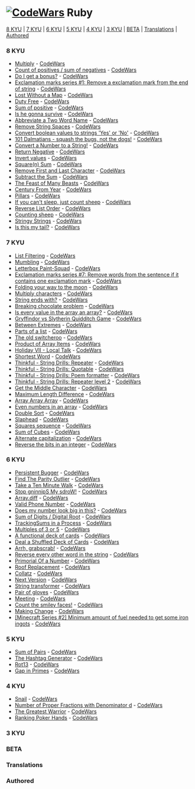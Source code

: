 # [![CodeWars](https://github.com/MrLinQQ/codewars/blob/master/image/ruby.png)]() Ruby

[8 KYU](#8KYU) | [7 KYU](#7KYU) | [6 KYU](#6KYU) | [5 KYU](#5KYU) | [4 KYU](#4KYU) | [3 KYU](#3KYU) | [BETA](#BETA) | [Translations](#TRAN) | [Authored](#AUTH)

<!-- template -->
<!-- * [Name](xKYU/Name.rb) - [CodeWars](https://www.codewars.com/kata/xx) -->
<!-- template -->
### <a name="8KYU">8 KYU</a>
* [Multiply](8KYU/Multiply.rb) - [CodeWars](https://www.codewars.com/kata/50654ddff44f800200000004)
* [Count of positives / sum of negatives](8KYU/CountPosNeg.rb) - [CodeWars](https://www.codewars.com/kata/576bb71bbbcf0951d5000044)
* [Do I get a bonus?](8KYU/Do_I_get_a_bonus.rb) - [CodeWars](https://www.codewars.com/kata/56f6ad906b88de513f000d96)
* [Exclamation marks series #1: Remove a exclamation mark from the end of string](8KYU/Remove_Marks_1.rb) - [CodeWars](https://www.codewars.com/kata/exclamation-marks-series-number-1-remove-a-exclamation-mark-from-the-end-of-string)
* [Lost Without a Map](8KYU/Lost_Without_a_Map.rb) - [CodeWars](https://www.codewars.com/kata/57f781872e3d8ca2a000007e)
* [Duty Free](8KYU/Duty_Free.rb) - [CodeWars](https://www.codewars.com/kata/holiday-viii-duty-free)
* [Sum of positive](8KYU/Sum_of_positive.rb) - [CodeWars](https://www.codewars.com/kata/5715eaedb436cf5606000381)
* [Is he gonna survive](8KYU/Is_he_gonna_survive.rb) - [CodeWars](https://www.codewars.com/kata/59ca8246d751df55cc00014c)
* [Abbreviate a Two Word Name](8KYU/Abbreviate_a_Two_Word_Name.rb) - [CodeWars](https://www.codewars.com/kata/57eadb7ecd143f4c9c0000a3)
* [Remove String Spaces](8KYU/Remove_String_Spaces.rb) - [CodeWars](https://www.codewars.com/kata/57eae20f5500ad98e50002c5)
* [Convert boolean values to strings 'Yes' or 'No'](8KYU/Convert_boolean_values_to_strings_Yes_or_No.rb) - [CodeWars](https://www.codewars.com/kata/53369039d7ab3ac506000467)
* [101 Dalmatians - squash the bugs, not the dogs!](8KYU/101_Dalmatians.rb) - [CodeWars](https://www.codewars.com/kata/56f6919a6b88de18ff000b36)
* [Convert a Number to a String!](8KYU/Convert_a_Number_to_a_String.rb) - [CodeWars](https://www.codewars.com/kata/5265326f5fda8eb1160004c8)
* [Return Negative](8KYU/Return_Negative.rb) - [CodeWars](https://www.codewars.com/kata/55685cd7ad70877c23000102)
* [Invert values](8KYU/Invert_values.rb) - [CodeWars](https://www.codewars.com/kata/5899dc03bc95b1bf1b0000ad)
* [Square(n) Sum](8KYU/Square_Sum.rb) - [CodeWars](https://www.codewars.com/kata/515e271a311df0350d00000f)
* [Remove First and Last Character](8KYU/Remove_First_and_Last_Character.rb) - [CodeWars](https://www.codewars.com/kata/56bc28ad5bdaeb48760009b0)
* [Subtract the Sum](8KYU/Subtract_the_Sum.rb) - [CodeWars](https://www.codewars.com/kata/56c5847f27be2c3db20009c3)
* [The Feast of Many Beasts](8KYU/The_Feast_of_Many_Beasts.rb) - [CodeWars](https://www.codewars.com/kata/5aa736a455f906981800360d)
* [Century From Year](8KYU/Century_From_Year.rb) - [CodeWars](https://www.codewars.com/kata/5a3fe3dde1ce0e8ed6000097)
* [Pillars](8KYU/Pillars.rb) - [CodeWars](https://www.codewars.com/kata/5bb0c58f484fcd170700063d)
* [If you can't sleep, just count sheep](8KYU/If_you_can_not_sleep.rb) - [CodeWars](https://www.codewars.com/kata/5b077ebdaf15be5c7f000077)
* [Reverse List Order](8KYU/Reverse_List_Order.rb) - [CodeWars](https://www.codewars.com/kata/53da6d8d112bd1a0dc00008b)
* [Counting sheep](8KYU/Counting_sheep.rb) - [CodeWars](https://www.codewars.com/kata/counting-sheep-dot-dot-dot)
* [Stringy Strings](8KYU/Stringy_strings.rb) - [CodeWars](https://www.codewars.com/kata/563b74ddd19a3ad462000054)
* [Is this my tail?](8KYU/Is_this_my_tail.rb) - [CodeWars](https://www.codewars.com/kata/56f695399400f5d9ef000af5)

<!-- template -->
<!-- * [Name](8KYU/Name.rb) - [CodeWars](https://www.codewars.com/kata/xx) -->
<!-- template -->
### <a name="7KYU">7 KYU</a>
* [List Filtering](7KYU/List_Filtering.rb) - [CodeWars](https://www.codewars.com/kata/53dbd5315a3c69eed20002dd)
* [Mumbling](7KYU/Mumbling.rb) - [CodeWars](https://www.codewars.com/kata/5667e8f4e3f572a8f2000039)
* [Letterbox Paint-Squad](7KYU/Letterbox_Paint-Squad.rb) - [CodeWars](https://www.codewars.com/kata/597d75744f4190857a00008d)
* [Exclamation marks series #7: Remove words from the sentence if it contains one exclamation mark](7KYU/Remove_Marks_7.rb) - [CodeWars](https://www.codewars.com/kata/57fafb6d2b5314c839000195)
* [Folding your way to the moon](7KYU/Way_to_moon.rb) - [CodeWars](https://www.codewars.com/kata/folding-your-way-to-the-moon)
* [Multiply characters](7KYU/Multiply_characters.rb) - [CodeWars](https://www.codewars.com/kata/multiply-characters)
* [String ends with?](7KYU/String_ends_with.rb) - [CodeWars](https://www.codewars.com/kata/string-ends-with)
* [Breaking chocolate problem](7KYU/Breaking_chocolate_problem.rb) - [CodeWars](https://www.codewars.com/kata/534ea96ebb17181947000ada)
* [Is every value in the array an array?](7KYU/Is_every_value_in_the_array_an_array.rb) - [CodeWars](https://www.codewars.com/kata/582c81d982a0a65424000201)
* [Gryffindor vs Slytherin Quidditch Game](7KYU/Gryffindor_vs_Slytherin_Quidditch_Game.rb) - [CodeWars](https://www.codewars.com/kata/5840946ea3d4c78e90000068)
* [Between Extremes](7KYU/Between_Extremes.rb) - [CodeWars](https://www.codewars.com/kata/56d19b2ac05aed1a20000430)
* [Parts of a list](7KYU/Parts_of_a_list.rb) - [CodeWars](https://www.codewars.com/kata/56f3a1e899b386da78000732)
* [The old switcheroo](7KYU/The_old_switcheroo.rb) - [CodeWars](https://www.codewars.com/kata/55d410c492e6ed767000004f)
* [Product of Array Items](7KYU/Product_of_Array_Items.rb) - [CodeWars](https://www.codewars.com/kata/5901f361927288d961000013)
* [Holiday VII - Local Talk](7KYU/Holiday_VII.rb) - [CodeWars](https://www.codewars.com/kata/57e92812750fcc051800004d)
* [Shortest Word](7KYU/Shortest_Word.rb) - [CodeWars](https://www.codewars.com/kata/57cebe1dc6fdc20c57000ac9)
* [Thinkful - String Drills: Repeater](7KYU/Thinkful_String_Drills_Repeater.rb) - [CodeWars](https://www.codewars.com/kata/585a1a227cb58d8d740001c3)
* [Thinkful - String Drills: Quotable](7KYU/Thinkful_String_Drills_Quotable.rb) - [CodeWars](https://www.codewars.com/kata/5859c82bd41fc6207900007a)
* [Thinkful - String Drills: Poem formatter](7KYU/Thinkful_String_Drills_Poem_formatter.rb) - [CodeWars](https://www.codewars.com/kata/585af8f645376cda59000200)
* [Thinkful - String Drills: Repeater level 2](7KYU/Thinkful_String_Drills_Repeater_level_2.rb) - [CodeWars](https://www.codewars.com/kata/585a1f0945376c112a00019a)
* [Get the Middle Character](7KYU/Get_the_Middle_Character.rb) - [CodeWars](https://www.codewars.com/kata/56747fd5cb988479af000028)
* [Maximum Length Difference](7KYU/Maximum_Length_Difference.rb) - [CodeWars](https://www.codewars.com/kata/maximum-length-difference)
* [Array Array Array](7KYU/Array_Array_Array.rb) - [CodeWars](https://www.codewars.com/kata/57eb936de1051801d500008a)
* [Even numbers in an array](7KYU/Even_numbers_in_an_array.rb) - [CodeWars](https://www.codewars.com/kata/5a431c0de1ce0ec33a00000c)
* [Double Sort](7KYU/Double_Sort.rb) - [CodeWars](https://www.codewars.com/kata/57cc79ec484cf991c900018d)
* [Slaphead](7KYU/Slaphead.rb) - [CodeWars](https://www.codewars.com/kata/57efab9acba9daa4d1000b30)
* [Squares sequence](7KYU/Squares_sequence.rb) - [CodeWars](https://www.codewars.com/kata/5546180ca783b6d2d5000062)
* [Sum of Cubes](7KYU/Sum_of_cubes.rb) - [CodeWars](https://www.codewars.com/kata/59a8570b570190d313000037)
* [Alternate capitalization](7KYU/Alternate_capitalization.rb) - [CodeWars](https://www.codewars.com/kata/59cfc000aeb2844d16000075)
* [Reverse the bits in an integer](7KYU/Reverse_the_bits_in_an_integer.rb) - [CodeWars](https://www.codewars.com/kata/5959ec605595565f5c00002b)

<!-- template -->
<!-- * [Name](7KYU/Name.rb) - [CodeWars](https://www.codewars.com/kata/xx) -->
<!-- template -->
### <a name="6KYU">6 KYU</a>
* [Persistent Bugger](6KYU/Persistent_Bugger.rb) - [CodeWars](https://www.codewars.com/kata/55bf01e5a717a0d57e0000ec)
* [Find The Parity Outlier](6KYU/Find_The_Parity_Outlier.rb) - [CodeWars](https://www.codewars.com/kata/5526fc09a1bbd946250002dc)
* [Take a Ten Minute Walk](6KYU/Take_a_Ten_Minute_Walk.rb) - [CodeWars](https://www.codewars.com/kata/54da539698b8a2ad76000228)
* [Stop gninnipS My sdroW!](6KYU/Stop_gninnipS_My_sdroW.rb) - [CodeWars](https://www.codewars.com/kata/5264d2b162488dc400000001)
* [Array.diff](6KYU/ArrayDiff.rb) - [CodeWars](https://www.codewars.com/kata/523f5d21c841566fde000009)
* [Valid Phone Number](6KYU/Valid_Phone_Number.rb) - [CodeWars](https://www.codewars.com/kata/525f47c79f2f25a4db000025)
* [Does my number look big in this?](6KYU/Does_my_number_look_big_in_this.rb) - [CodeWars](https://www.codewars.com/kata/5287e858c6b5a9678200083c)
* [Sum of Digits / Digital Root](6KYU/Sum_of_Digits_div_Digital_Root.rb) - [CodeWars](https://www.codewars.com/kata/541c8630095125aba6000c00)
* [TrackingSums in a Process](6KYU/Tracking_Sums_in_a_Process.rb) - [CodeWars](https://www.codewars.com/kata/56dbb6603e5dd6543c00098d)
* [Multiples of 3 or 5](6KYU/Multiples_of_3_or_5.rb) - [CodeWars](https://www.codewars.com/kata/514b92a657cdc65150000006)
* [A functional deck of cards](6KYU/A_functional_deck_of_cards.rb) - [CodeWars](https://www.codewars.com/kata/535742c7e727388cdc000297)
* [Deal a Shuffled Deck of Cards](6KYU/Deal_a_Shuffled_Deck_of_Cards.rb) - [CodeWars](https://www.codewars.com/kata/5810ad962b321bac8f000178)
* [Arrh, grabscrab!](6KYU/Arrh_grabscrab.rb) - [CodeWars](https://www.codewars.com/kata/arrh-grabscrab)
* [Reverse every other word in the string](6KYU/Reverse_every_other_word_in_the_string.rb) - [CodeWars](https://www.codewars.com/kata/58d76854024c72c3e20000de)
* [Primorial Of a Number](6KYU/Primorial_Of_a_Number.rb) - [CodeWars](https://www.codewars.com/kata/5a99a03e4a6b34bb3c000124)
* [Roof Replacement](6KYU/Roof_Replacement.rb) - [CodeWars](https://www.codewars.com/kata/57d15a03264276aaf000007f)
* [Collatz](6KYU/Collatz.rb) - [CodeWars](https://www.codewars.com/kata/5286b2e162056fd0cb000c20)
* [Next Version](6KYU/Next_version.rb) - [CodeWars](https://www.codewars.com/kata/56c0ca8c6d88fdb61b000f06)
* [String transformer](6KYU/String_transformer.rb) - [CodeWars](https://www.codewars.com/kata/5878520d52628a092f0002d0)
* [Pair of gloves](6KYU/Pair_of_gloves.rb) - [CodeWars](https://www.codewars.com/kata/58235a167a8cb37e1a0000db)
* [Meeting](6KYU/Meeting.rb) - [CodeWars](https://www.codewars.com/kata/59df2f8f08c6cec835000012)
* [Count the smiley faces!](6KYU/Count_the_smiley_faces.rb) - [CodeWars](https://www.codewars.com/kata/583203e6eb35d7980400002a)
* [Making Change](6KYU/Making_change.rb) - [CodeWars](https://www.codewars.com/kata/making-changex)
* [[Minecraft Series #2] Minimum amount of fuel needed to get some iron ingots](6KYU/Minimum_amount_of_fuel_needed_to_get_some_iron_ingots.rb) - [CodeWars](https://www.codewars.com/kata/583a02740b0a9fdf5900007c)

<!-- template -->
<!-- * [Name](6KYU/Name.rb) - [CodeWars](https://www.codewars.com/kata/xx) -->
<!-- template -->
### <a name="5KYU">5 KYU</a>
* [Sum of Pairs](5KYU/Sum_of_Pairs.rb) - [CodeWars](https://www.codewars.com/kata/54d81488b981293527000c8f)
* [The Hashtag Generator](5KYU/Hashtag_generator.rb) - [CodeWars](https://www.codewars.com/kata/the-hashtag-generator)
* [Rot13](5KYU/Rot13.rb) - [CodeWars](https://www.codewars.com/kata/530e15517bc88ac656000716)
* [Gap in Primes](5KYU/Gap_in_primes.rb) - [CodeWars](https://www.codewars.com/kata/561e9c843a2ef5a40c0000a4)

<!-- template -->
<!-- * [Name](5KYU/Name.rb) - [CodeWars](https://www.codewars.com/kata/xx) -->
<!-- template -->
### <a name="4KYU">4 KYU</a>
* [Snail](4KYU/Snail.rb) - [CodeWars](https://www.codewars.com/kata/snail)
* [Number of Proper Fractions with Denominator d](4KYU/Num_Proper_Fractions.rb) - [CodeWars](https://www.codewars.com/kata/number-of-proper-fractions-with-denominator-d)
* [The Greatest Warrior](4KYU/The_greatest_warrior.rb) - [CodeWars](https://www.codewars.com/kata/5941c545f5c394fef900000c)
* [Ranking Poker Hands](4KYU/Ranking_poker_hands.rb) - [CodeWars](https://www.codewars.com/kata/ranking-poker-hands)

### <a name="3KYU">3 KYU</a>

### <a name="BETA">BETA</a>

### <a name="TRAN">Translations</a>

### <a name="AUTH">Authored</a>
